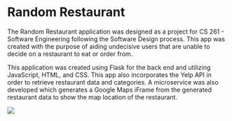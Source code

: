 # Random Restaurant

The Random Restaurant application was designed as a project for CS 261 - Software Engineering following the Software Design process. This app was created with the purpose of aiding undecisive users that are unable to decide on a restaurant to eat or order from.

This application was created using Flask for the back end and utilizing JavaScript, HTML, and CSS. This app also incorporates the Yelp API in order to retrieve restaurant data and categories. A microservice was also developed which generates a Google Maps iFrame from the generated restaurant data to show the map location of the restaurant.

<img src="https://github.com/mhussain790/RandomRestaurant/blob/main/static/img/randomrestaurant.gif?raw=true">
